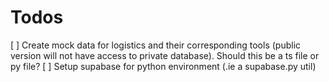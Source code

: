 # Todos

[ ] Create mock data for logistics and their corresponding tools (public version will not have access to private database). Should this be a ts file or py file?
[ ] Setup supabase for python environment (.ie a supabase.py util)